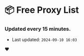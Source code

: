 # :package: Free Proxy List
### Updated every 15 minutes.

- Last updated: `2024-09-10 16:03`

:heart:
